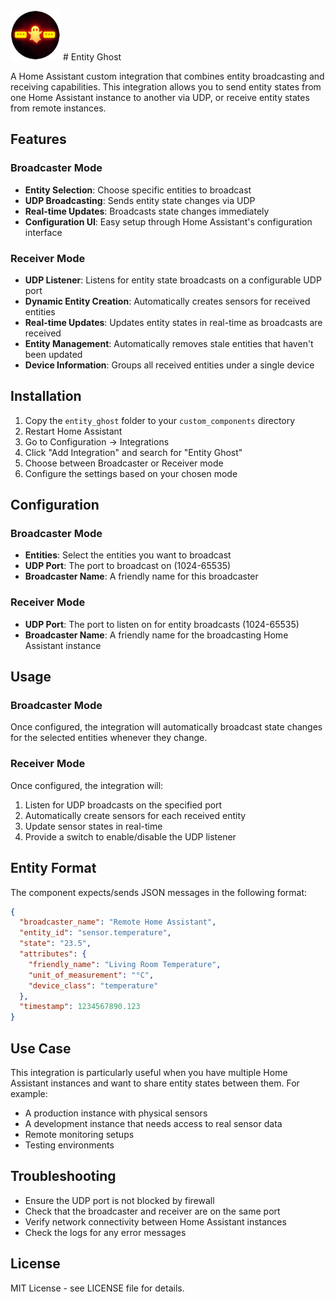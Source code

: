 <img src="https://github.com/HAEdwin/homeassistant-entity_ghost/blob/main/icon.png" alt="Entity ghost" width="80" height="80"/>
# Entity Ghost

A Home Assistant custom integration that combines entity broadcasting and receiving capabilities. This integration allows you to send entity states from one Home Assistant instance to another via UDP, or receive entity states from remote instances.

## Features

### Broadcaster Mode
- **Entity Selection**: Choose specific entities to broadcast
- **UDP Broadcasting**: Sends entity state changes via UDP
- **Real-time Updates**: Broadcasts state changes immediately
- **Configuration UI**: Easy setup through Home Assistant's configuration interface

### Receiver Mode
- **UDP Listener**: Listens for entity state broadcasts on a configurable UDP port
- **Dynamic Entity Creation**: Automatically creates sensors for received entities
- **Real-time Updates**: Updates entity states in real-time as broadcasts are received
- **Entity Management**: Automatically removes stale entities that haven't been updated
- **Device Information**: Groups all received entities under a single device

## Installation

1. Copy the `entity_ghost` folder to your `custom_components` directory
2. Restart Home Assistant
3. Go to Configuration → Integrations
4. Click "Add Integration" and search for "Entity Ghost"
5. Choose between Broadcaster or Receiver mode
6. Configure the settings based on your chosen mode

## Configuration

### Broadcaster Mode
- **Entities**: Select the entities you want to broadcast
- **UDP Port**: The port to broadcast on (1024-65535)
- **Broadcaster Name**: A friendly name for this broadcaster

### Receiver Mode
- **UDP Port**: The port to listen on for entity broadcasts (1024-65535)
- **Broadcaster Name**: A friendly name for the broadcasting Home Assistant instance

## Usage

### Broadcaster Mode
Once configured, the integration will automatically broadcast state changes for the selected entities whenever they change.

### Receiver Mode
Once configured, the integration will:
1. Listen for UDP broadcasts on the specified port
2. Automatically create sensors for each received entity
3. Update sensor states in real-time
4. Provide a switch to enable/disable the UDP listener

## Entity Format

The component expects/sends JSON messages in the following format:

```json
{
  "broadcaster_name": "Remote Home Assistant",
  "entity_id": "sensor.temperature",
  "state": "23.5",
  "attributes": {
    "friendly_name": "Living Room Temperature",
    "unit_of_measurement": "°C",
    "device_class": "temperature"
  },
  "timestamp": 1234567890.123
}
```

## Use Case

This integration is particularly useful when you have multiple Home Assistant instances and want to share entity states between them. For example:
- A production instance with physical sensors
- A development instance that needs access to real sensor data
- Remote monitoring setups
- Testing environments

## Troubleshooting

- Ensure the UDP port is not blocked by firewall
- Check that the broadcaster and receiver are on the same port
- Verify network connectivity between Home Assistant instances
- Check the logs for any error messages

## License

MIT License - see LICENSE file for details.
